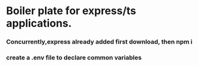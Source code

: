 # Boiler plate for express/ts applications.
### Concurrently,express already added first download, then npm i 
### create a .env file to declare common variables
